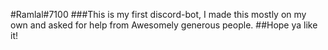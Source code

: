 #Ramlal#7100
###This is my first discord-bot, I made this mostly on my own and asked for help from Awesomely generous people.
##Hope ya like it!
